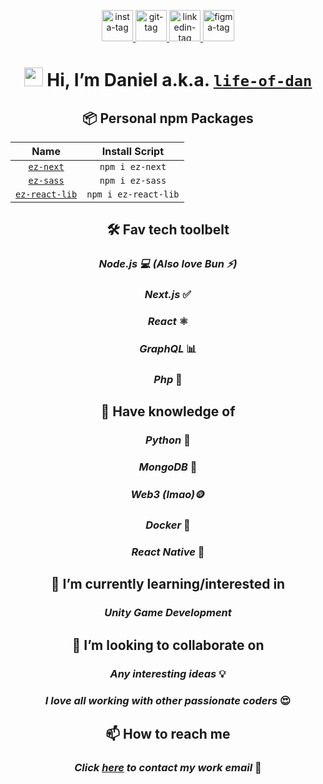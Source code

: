 <p align="center">
<a href="https://www.instagram.com/life.of.dan/" target="_blank">
<img src="https://ik.imagekit.io/itcq0tx3wh/Random/2023-JAN/insta-tag_ta8xJ03UF.png?ik-sdk-version=javascript-1.4.3&updatedAt=1675874379718" alt="insta-tag" height="50"/>
</a>
<a href="https://github.com/life-of-dan" target="_blank">
<img src="https://ik.imagekit.io/itcq0tx3wh/Random/2023-JAN/git_tag_hM_HG3f50.png?ik-sdk-version=javascript-1.4.3&updatedAt=1675874379410" alt="git-tag" height="50"/>
</a>
<a href="https://www.linkedin.com/in/life-of-dan/" target="_blank">
<img src="https://ik.imagekit.io/itcq0tx3wh/Random/2023-JAN/linkedin_tag_1JB2Eu-xac.png?ik-sdk-version=javascript-1.4.3&updatedAt=1675874379777" alt="linkedin-tag" height="50"/>
</a>
<a href="https://www.figma.com/@life_of_dan" target="_blank">
<img src="https://ik.imagekit.io/itcq0tx3wh/Random/2023-JAN/figma_tag_AGPt2phjM.png?ik-sdk-version=javascript-1.4.3&updatedAt=1675874379409" alt="figma-tag" height="50"/>
</a>
</p>

<!-- <p align="center">
<a href="https://devclothing.com.au" target="_blank">
<img src="https://ik.imagekit.io/itcq0tx3wh/Random/dev_clothing_rdYabaHX2.png?ik-sdk-version=javascript-1.4.3&updatedAt=1658041658851" alt="git-cover" height="30"/>
</a>
</p> -->

<h1 align="center">
<strong><img src="https://media.giphy.com/media/hvRJCLFzcasrR4ia7z/giphy.gif" width="30px"> Hi, I’m Daniel a.k.a.
 <a href="https://github.com/life-of-dan" target="_blank">
<code>life-of-dan</code>
</a></strong>
</h1>

<h2 align="center"><strong>📦 Personal npm Packages</strong></h2>

<div align="center">
 
|                             Name                              |    Install Script    |
| :-----------------------------------------------------------: | :------------------: |
|      [`ez-next`](https://github.com/life-of-dan/ez-next)      |   `npm i ez-next`    |
|      [`ez-sass`](https://github.com/life-of-dan/ez-sass)      |   `npm i ez-sass`    |
| [`ez-react-lib`](https://github.com/life-of-dan/ez-react-lib) | `npm i ez-react-lib` |
 
</div>

<h2 align="center"><strong>🛠 Fav tech toolbelt</strong></h2>

<h3 align="center"><i>Node.js 💻 (Also love Bun ⚡️)</i></h3>
<h3 align="center"><i>Next.js </i>✅</h3>
<h3 align="center"><i>React </i>⚛</h3>
<h3 align="center"><i>GraphQL </i>📊</h3>
<h3 align="center"><i>Php </i>🐘</h3>

<h2 align="center"><strong>🧠 Have knowledge of</strong></h2>

<h3 align="center"><i>Python </i>🐍</h3>
<h3 align="center"><i>MongoDB </i>🍃</h3>
<h3 align="center"><i>Web3 (lmao)</i>🪙</h3>
<h3 align="center"><i>Docker </i>🐳</h3>
<h3 align="center"><i>React Native </i>📱</h3>

<h2 align="center"><strong>🌱 I’m currently learning/interested in</strong></h2>

<h3 align="center"><i>Unity Game Development</i></h3>

<h2 align="center"><strong>💞️ I’m looking to collaborate on</strong></h2>

<h3 align="center"><i>Any interesting ideas</i> 💡</h3>
<h3 align="center"><i>I love all working with other passionate coders</i> 😍</h3>

<h2 align="center"><strong>📫 How to reach me</strong></h2>

<h3 align="center"><i>Click <a href="mailto:daniel@danielsdesigns.tech">here</a> to contact my work email</i> 📮</h3>

<!---
life-of-dan/life-of-dan is a ✨ special ✨ repository because its `README.md` (this file) appears on your GitHub profile.
You can click the Preview link to take a look at your changes.
--->
